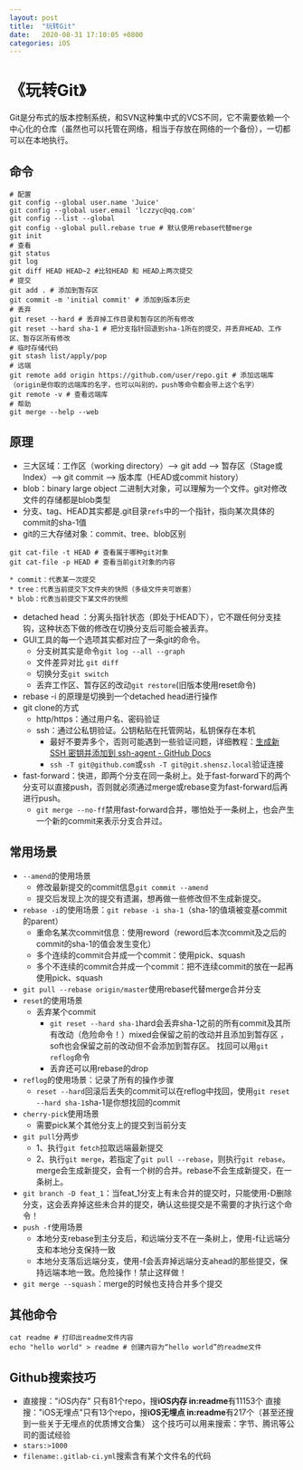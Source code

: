 ```yaml
---
layout: post
title:  "玩转Git"
date:   2020-08-31 17:10:05 +0800
categories: iOS
---
```

# 《玩转Git》

Git是分布式的版本控制系统，和SVN这种集中式的VCS不同，它不需要依赖一个中心化的仓库（虽然也可以托管在网络，相当于存放在网络的一个备份），一切都可以在本地执行。

## 命令
``` shell
# 配置
git config --global user.name 'Juice'
git config --global user.email 'lczzyc@qq.com'
git config --list --global
git config --global pull.rebase true # 默认使用rebase代替merge
git init
# 查看
git status
git log
git diff HEAD HEAD~2 #比较HEAD 和 HEAD上两次提交
# 提交
git add . # 添加到暂存区
git commit -m 'initial commit' # 添加到版本历史
# 丢弃
git reset --hard # 丢弃掉工作目录和暂存区的所有修改
git reset --hard sha-1 # 把分支指针回退到sha-1所在的提交，并丢弃HEAD、工作区、暂存区所有修改
# 临时存储代码
git stash list/apply/pop
# 远端
git remote add origin https://github.com/user/repo.git # 添加远端库（origin是你取的远端库的名字，也可以叫别的，push等命令都会带上这个名字）
git remote -v # 查看远端库
# 帮助
git merge --help --web
```

## 原理
* 三大区域：工作区（working directory）--> git add --> 暂存区（Stage或Index）--> git commit --> 版本库（HEAD或commit history）
* blob：binary large object 二进制大对象，可以理解为一个文件。git对修改文件的存储都是blob类型
* 分支、tag、HEAD其实都是.git目录`refs`中的一个指针，指向某次具体的commit的sha-1值
* git的三大存储对象：commit、tree、blob区别
```shell
git cat-file -t HEAD # 查看属于哪种git对象
git cat-file -p HEAD # 查看当前git对象的内容
```
    * commit：代表某一次提交
	* tree：代表当前提交下文件夹的快照（多级文件夹可嵌套）
	* blob：代表当前提交下某文件的快照
* detached head ：分离头指针状态（即处于HEAD下），它不跟任何分支挂钩，这种状态下做的修改在切换分支后可能会被丢弃。
* GUI工具的每一个选项其实都对应了一条git的命令。
	* 分支树其实是命令`git log --all --graph`
	* 文件差异对比 `git diff`
	* 切换分支`git switch`
	* 丢弃工作区、暂存区的改动`git restore`(旧版本使用reset命令)
* rebase -i 的原理是切换到一个detached head进行操作
* git clone的方式
	* http/https：通过用户名、密码验证
	* ssh：通过公私钥验证。公钥粘贴在托管网站，私钥保存在本机
		* 最好不要弄多个，否则可能遇到一些验证问题，详细教程：[生成新 SSH 密钥并添加到 ssh-agent - GitHub Docs](https://docs.github.com/cn/github/authenticating-to-github/generating-a-new-ssh-key-and-adding-it-to-the-ssh-agent)
		* `ssh -T git@github.com`或`ssh -T git@git.shensz.local`验证连接
* fast-forward：快进，即两个分支在同一条树上。处于fast-forward下的两个分支可以直接push，否则就必须通过merge或rebase变为fast-forward后再进行push。
	* `git merge --no-ff`禁用fast-forward合并，哪怕处于一条树上，也会产生一个新的commit来表示分支合并过。
## 常用场景
* `--amend`的使用场景
	* 修改最新提交的commit信息`git commit --amend`
	* 提交后发现上次的提交有遗漏，想再做一些修改但不生成新提交。
* `rebase -i`的使用场景：`git rebase -i sha-1`（sha-1的值填被变基commit的parent）
	* 重命名某次commit信息：使用reword（reword后本次commit及之后的commit的sha-1的值会发生变化）
	* 多个连续的commit合并成一个commit：使用pick、squash
	* 多个不连续的commit合并成一个commit：把不连续commit的放在一起再使用pick、squash
* `git pull --rebase origin/master`使用rebase代替merge合并分支
* `reset`的使用场景
	* 丢弃某个commit
		* `git reset --hard sha-1`hard会丢弃sha-1之前的所有commit及其所有改动（危险命令！）mixed会保留之前的改动并且添加到暂存区	，soft也会保留之前的改动但不会添加到暂存区。
		找回可以用`git reflog`命令
		* 丢弃还可以用rebase的drop
* `reflog`的使用场景：记录了所有的操作步骤
	* `reset --hard`回滚后丢失的commit可以在reflog中找回，使用`git reset --hard sha-1`sha-1是你想找回的commit
* `cherry-pick`使用场景
	* 需要pick某个其他分支上的提交到当前分支
* `git pull`分两步
	* 1、执行`git fetch`拉取远端最新提交
	* 2、执行`git merge`，若指定了`git pull --rebase`，则执行`git rebase`。merge会生成新提交，会有一个树的合并。rebase不会生成新提交，在一条树上。
* `git branch -D feat_1`：当feat_1分支上有未合并的提交时，只能使用-D删除分支，这会丢弃掉这些未合并的提交，确认这些提交是不需要的才执行这个命令！
* `push -f`使用场景
	* 本地分支rebase到主分支后，和远端分支不在一条树上，使用-f让远端分支和本地分支保持一致
	* 本地分支落后远端分支，使用-f会丢弃掉远端分支ahead的那些提交，保持远端本地一致。危险操作！禁止这样做！
* `git merge --squash`：merge的时候也支持合并多个提交
## 其他命令
``` shell
cat readme # 打印出readme文件内容
echo "hello world" > readme # 创建内容为“hello world”的readme文件
```
## Github搜索技巧
* 直接搜："iOS内存" 只有81个repo，搜**iOS内存 in:readme**有11153个
直接搜："iOS无埋点"只有13个repo，搜**iOS无埋点 in:readme**有217个（甚至还搜到一些关于无埋点的优质博文合集）
这个技巧可以用来搜索：字节、腾讯等公司的面试经验
* `stars:>1000`
* `filename:.gitlab-ci.yml`搜索含有某个文件名的代码